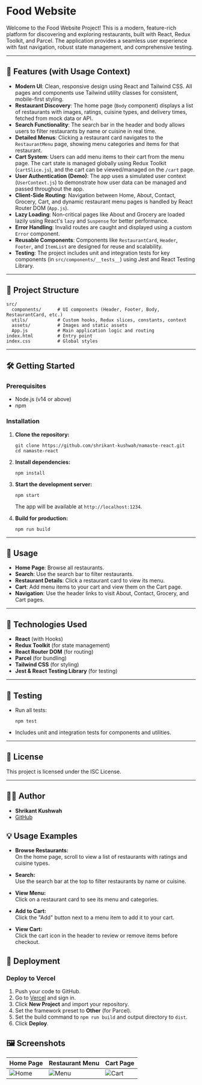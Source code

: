 # Food Website

Welcome to the Food Website Project! This is a modern, feature-rich platform for discovering and exploring restaurants, built with React, Redux Toolkit, and Parcel. The application provides a seamless user experience with fast navigation, robust state management, and comprehensive testing.

---

## 🚀 Features (with Usage Context)

- **Modern UI**: Clean, responsive design using React and Tailwind CSS. All pages and components use Tailwind utility classes for consistent, mobile-first styling.
- **Restaurant Discovery**: The home page (`Body` component) displays a list of restaurants with images, ratings, cuisine types, and delivery times, fetched from mock data or API.
- **Search Functionality**: The search bar in the header and body allows users to filter restaurants by name or cuisine in real time.
- **Detailed Menus**: Clicking a restaurant card navigates to the `RestaurantMenu` page, showing menu categories and items for that restaurant.
- **Cart System**: Users can add menu items to their cart from the menu page. The cart state is managed globally using Redux Toolkit (`cartSlice.js`), and the cart can be viewed/managed on the `/cart` page.
- **User Authentication (Demo)**: The app uses a simulated user context (`UserContext.js`) to demonstrate how user data can be managed and passed throughout the app.
- **Client-Side Routing**: Navigation between Home, About, Contact, Grocery, Cart, and dynamic restaurant menu pages is handled by React Router DOM (`App.js`).
- **Lazy Loading**: Non-critical pages like About and Grocery are loaded lazily using React's `lazy` and `Suspense` for better performance.
- **Error Handling**: Invalid routes are caught and displayed using a custom `Error` component.
- **Reusable Components**: Components like `RestaurantCard`, `Header`, `Footer`, and `ItemList` are designed for reuse and scalability.
- **Testing**: The project includes unit and integration tests for key components (in `src/components/__tests__`) using Jest and React Testing Library.

---

## 📂 Project Structure

```
src/
  components/      # UI components (Header, Footer, Body, RestaurantCard, etc.)
  utils/           # Custom hooks, Redux slices, constants, context
  assets/          # Images and static assets
  App.js           # Main application logic and routing
index.html         # Entry point
index.css          # Global styles
```

---

## 🛠️ Getting Started

### Prerequisites

- Node.js (v14 or above)
- npm

### Installation

1. **Clone the repository:**
   ```
   git clone https://github.com/shrikant-kushwah/namaste-react.git
   cd namaste-react
   ```

2. **Install dependencies:**
   ```
   npm install
   ```

3. **Start the development server:**
   ```
   npm start
   ```
   The app will be available at `http://localhost:1234`.

4. **Build for production:**
   ```
   npm run build
   ```

---

## 🧭 Usage

- **Home Page**: Browse all restaurants.
- **Search**: Use the search bar to filter restaurants.
- **Restaurant Details**: Click a restaurant card to view its menu.
- **Cart**: Add menu items to your cart and view them on the Cart page.
- **Navigation**: Use the header links to visit About, Contact, Grocery, and Cart pages.

---

## 🧩 Technologies Used

- **React** (with Hooks)
- **Redux Toolkit** (for state management)
- **React Router DOM** (for routing)
- **Parcel** (for bundling)
- **Tailwind CSS** (for styling)
- **Jest & React Testing Library** (for testing)

---

## 🧪 Testing

- Run all tests:
  ```
  npm test
  ```
- Includes unit and integration tests for components and utilities.

---

## 📄 License

This project is licensed under the ISC License.

---

## 🙋‍♂️ Author

- **Shrikant Kushwah**
- [GitHub](https://github.com/shrikant-kushwah/namaste-react)

## 💡 Usage Examples

- **Browse Restaurants:**  
  On the home page, scroll to view a list of restaurants with ratings and cuisine types.

- **Search:**  
  Use the search bar at the top to filter restaurants by name or cuisine.

- **View Menu:**  
  Click on a restaurant card to see its menu and categories.

- **Add to Cart:**  
  Click the "Add" button next to a menu item to add it to your cart.

- **View Cart:**  
  Click the cart icon in the header to review or remove items before checkout.

## 🚀 Deployment

### Deploy to Vercel

1. Push your code to GitHub.
2. Go to [Vercel](https://vercel.com/) and sign in.
3. Click **New Project** and import your repository.
4. Set the framework preset to **Other** (for Parcel).
5. Set the build command to `npm run build` and output directory to `dist`.
6. Click **Deploy**.

## 🖼️ Screenshots

| Home Page                | Restaurant Menu              | Cart Page                |
|--------------------------|------------------------------|--------------------------|
| ![Home](src/assets/home.png) | ![Menu](src/assets/menu.png) | ![Cart](src/assets/cart.png) |
